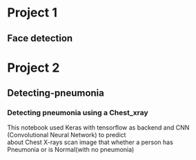 # Project 1
## Face detection







# Project 2
## Detecting-pneumonia
### Detecting pneumonia using a Chest_xray
This notebook used Keras with tensorflow as backend and CNN (Convolutional Neural Network) to predict <br>
about Chest X-rays scan image that whether a person has <br>
Pneumonia or is Normal(with no pneumonia)

